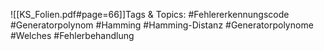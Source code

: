 
![[KS_Folien.pdf#page=66]]Tags & Topics:
   #Fehlererkennungscode
   #Generatorpolynom
   #Hamming
   #Hamming-Distanz
   #Generatorpolynome
   #Welches
   #Fehlerbehandlung